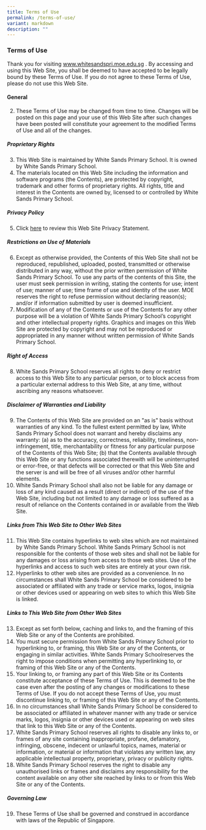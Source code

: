 ```yaml
---
title: Terms of Use
permalink: /terms-of-use/
variant: markdown
description: ""
---
```

### **Terms of Use**

Thank you for visiting www.whitesandspri.moe.edu.sg . By accessing and using this Web Site, you shall be deemed to have accepted to be legally bound by these Terms of Use. If you do not agree to these Terms of Use, please do not use this Web Site. <br>

#### General <br>
2. These Terms of Use may be changed from time to time. Changes will be posted on this page and your use of this Web Site after such changes have been posted will constitute your agreement to the modified Terms of Use and all of the changes. <br>

##### Proprietary Rights 
3. This Web Site is maintained by White Sands Primary School. It is owned by White Sands Primary School.
4. The materials located on this Web Site including the information and software programs (the Contents), are protected by copyright, trademark and other forms of proprietary rights. All rights, title and interest in the Contents are owned by, licensed to or controlled by White Sands Primary School. 

##### Privacy Policy 

5. Click [here](https://www.whitesandspri.moe.edu.sg/privacy/) to review this Web Site Privacy Statement. 

##### Restrictions on Use of Materials 

6. Except as otherwise provided, the Contents of this Web Site shall not be reproduced, republished, uploaded, posted, transmitted or otherwise distributed in any way, without the prior written permission of White Sands Primary School.  To use any parts of the contents of this Site, the user must seek permission in writing, stating the contents for use; intent of use; manner of use; time frame of use and identity of the user. MOE reserves the right to refuse permission without declaring reason(s); and/or if information submitted by user is deemed insufficient. 
7. Modification of any of the Contents or use of the Contents for any other purpose will be a violation of White Sands Primary School’s copyright and other intellectual property rights. Graphics and images on this Web Site are protected by copyright and may not be reproduced or appropriated in any manner without written permission of White Sands Primary School.

##### Right of Access 

8. White Sands Primary School reserves all rights to deny or restrict access to this Web Site to any particular person, or to block access from a particular external address to this Web Site, at any time, without ascribing any reasons whatsoever. <br>
##### Disclaimer of Warranties and Liability 
9. The Contents of this Web Site are provided on an "as is" basis without warranties of any kind. To the fullest extent permitted by law, White Sands Primary School does not warrant and hereby disclaims any warranty: 
(a) as to the accuracy, correctness, reliability, timeliness, non-infringement, title, merchantability or fitness for any particular purpose of the Contents of this Web Site; 
(b) that the Contents available through this Web Site or any functions associated therewith will be uninterrupted or error-free, or that defects will be corrected or that this Web Site and the server is and will be free of all viruses and/or other harmful elements. 
10. White Sands Primary School shall also not be liable for any damage or loss of any kind caused as a result (direct or indirect) of the use of the Web Site, including but not limited to any damage or loss suffered as a result of reliance on the Contents contained in or available from the Web Site. 

##### Links from This Web Site to Other Web Sites 

11. This Web Site contains hyperlinks to web sites which are not maintained by White Sands Primary School. White Sands Primary School is not responsible for the contents of those web sites and shall not be liable for any damages or loss arising from access to those web sites. Use of the hyperlinks and access to such web sites are entirely at your own risk. 
12. Hyperlinks to other web sites are provided as a convenience. In no circumstances shall White Sands Primary School be considered to be associated or affiliated with any trade or service marks, logos, insignia or other devices used or appearing on web sites to which this Web Site is linked. 

##### Links to This Web Site from Other Web Sites 

13. Except as set forth below, caching and links to, and the framing of this Web Site or any of the Contents are prohibited. 
14. You must secure permission from White Sands Primary School prior to hyperlinking to, or framing, this Web Site or any of the Contents, or engaging in similar activities. White Sands Primary Schoolreserves the right to impose conditions when permitting any hyperlinking to, or framing of this Web Site or any of the Contents. 
15. Your linking to, or framing any part of this Web Site or its Contents constitute acceptance of these Terms of Use. This is deemed to be the case even after the posting of any changes or modifications to these Terms of Use. If you do not accept these Terms of Use, you must discontinue linking to, or framing of this Web Site or any of the Contents. 
16. In no circumstances shall White Sands Primary School be considered to be associated or affiliated in whatever manner with any trade or service marks, logos, insignia or other devices used or appearing on web sites that link to this Web Site or any of the Contents. 
17. White Sands Primary School reserves all rights to disable any links to, or frames of any site containing inappropriate, profane, defamatory, infringing, obscene, indecent or unlawful topics, names, material or information, or material or information that violates any written law, any applicable intellectual property, proprietary, privacy or publicity rights. 
18. White Sands Primary School reserves the right to disable any unauthorised links or frames and disclaims any responsibility for the content available on any other site reached by links to or from this Web Site or any of the Contents. 

##### Governing Law 

19. These Terms of Use shall be governed and construed in accordance with laws of the Republic of Singapore.